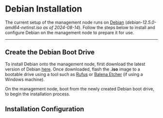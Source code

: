 # Debian Installation

The current setup of the management node runs on [Debian](https://www.debian.org/intro/about) (*debian-12.5.0-amd64-netinst.iso as of 2024-08-14*). Follow the steps below to install and configure Debian on the management node to prepare it for use.

---

## Create the Debian Boot Drive

To install Debian onto the management node, first download the latest version of Debian [here](https://www.debian.org/distrib/netinst). Once downloaded, flash the **.iso** image to a bootable drive using a tool such as [Rufus](https://rufus.ie/en/) or [Balena Etcher](https://www.balena.io/etcher/) (if using a Windows machine).

On the management node, boot from the newly created Debian boot drive, to begin the installation process.

## Installation Configuration
